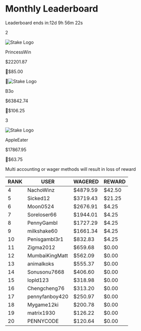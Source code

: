 # Monthly Leaderboard

Leaderboard ends in:12d 9h 56m 22s

2

![Stake Logo](https://pennypts.com/leaderboard/images/stake.webp)

PrincessWin

$22201.87

🎁$85.00

👑![Stake Logo](https://pennypts.com/leaderboard/images/stake.webp)

B3o

$63842.74

🎁$106.25

3

![Stake Logo](https://pennypts.com/leaderboard/images/stake.webp)

AppleEater

$17867.95

🎁$63.75

Multi accounting or wager methods will result in loss of reward


| RANK | USER | WAGERED | REWARD |
| --- | --- | --- | --- |
| 4 | NachoWinz | $4879.59 | $42.50 |
| 5 | Sicked12 | $3719.43 | $21.25 |
| 6 | Moon0524 | $2676.91 | $4.25 |
| 7 | Soreloser66 | $1944.01 | $4.25 |
| 8 | PennyGambl | $1727.29 | $4.25 |
| 9 | milkshake60 | $1661.34 | $4.25 |
| 10 | Penisgambl3r1 | $832.83 | $4.25 |
| 11 | Zigma2012 | $659.68 | $0.00 |
| 12 | MumbaiKingMatt | $562.09 | $0.00 |
| 13 | animalkoks | $555.37 | $0.00 |
| 14 | Sonusonu7668 | $406.60 | $0.00 |
| 15 | lopld123 | $318.98 | $0.00 |
| 16 | Chengcheng76 | $313.20 | $0.00 |
| 17 | pennyfanboy420 | $250.97 | $0.00 |
| 18 | Mygame12ki | $200.78 | $0.00 |
| 19 | matrix1930 | $126.22 | $0.00 |
| 20 | PENNYCODE | $120.64 | $0.00 |